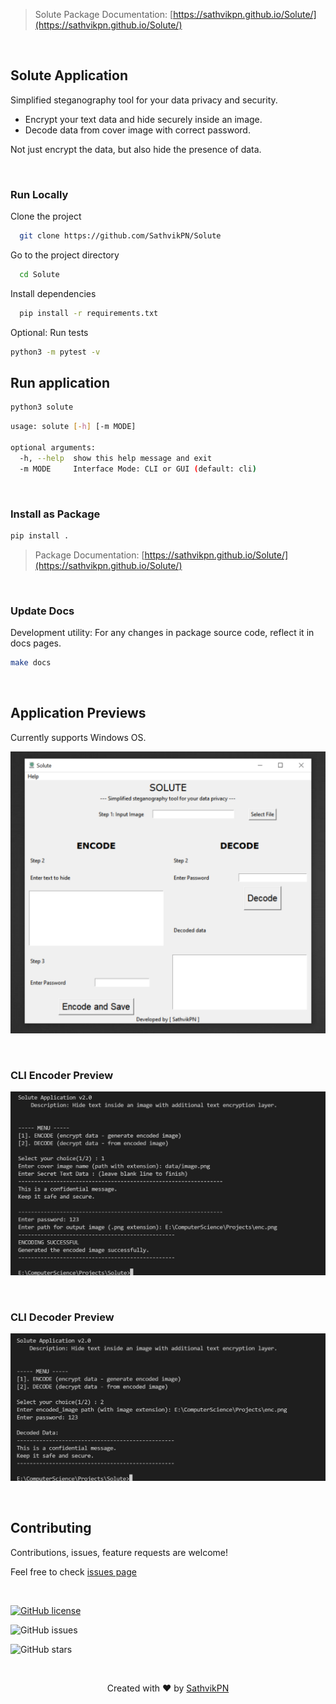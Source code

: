 > Solute Package Documentation: [https://sathvikpn.github.io/Solute/](https://sathvikpn.github.io/Solute/)


&nbsp;

## Solute Application

Simplified steganography tool for your data privacy and security.
- Encrypt your text data and hide securely inside an image.
- Decode data from cover image with correct password.

Not just encrypt the data, but also hide the presence of data.

&nbsp;
&nbsp;


### Run Locally

Clone the project

```bash
  git clone https://github.com/SathvikPN/Solute
```

Go to the project directory

```bash
  cd Solute
```

Install dependencies

```bash
  pip install -r requirements.txt
```

Optional: Run tests
```bash
python3 -m pytest -v
```

## Run application
```bash
python3 solute 
```

```bash
usage: solute [-h] [-m MODE]

optional arguments:
  -h, --help  show this help message and exit
  -m MODE     Interface Mode: CLI or GUI (default: cli)
```

&nbsp;

### Install as Package

```bash
pip install .
```
> Package Documentation: [https://sathvikpn.github.io/Solute/](https://sathvikpn.github.io/Solute/)

&nbsp;

### Update Docs
Development utility: For any changes in package source code, reflect it in docs pages.
```bash
make docs
```

&nbsp;
&nbsp;


## Application Previews

Currently supports Windows OS.

![Desktop version](assets/solute_GUI_preview.png)

&nbsp;

### CLI Encoder Preview

![CLI Encoder](assets/cli_encoder_preview.png)

&nbsp;

### CLI Decoder Preview

![CLI Decoder](assets/cli_decoder_preview.png)

&nbsp;

## Contributing

Contributions, issues, feature requests are welcome!

Feel free to check [issues page](https://github.com/SathvikPN/Steganography-application/issues)


&nbsp;

[![GitHub license](https://img.shields.io/github/license/SathvikPN/Solute?style=flat-square)](https://github.com/SathvikPN/Solute/blob/main/LICENSE)

![GitHub issues](https://img.shields.io/github/issues/SathvikPN/Solute?style=flat-square)

![GitHub stars](https://img.shields.io/github/stars/SathvikPN/Solute?style=social)


&nbsp;

<p align="center">Created with ❤ by <a href="https://www.linkedin.com/in/sathvik-p-n/">SathvikPN</a></p>


